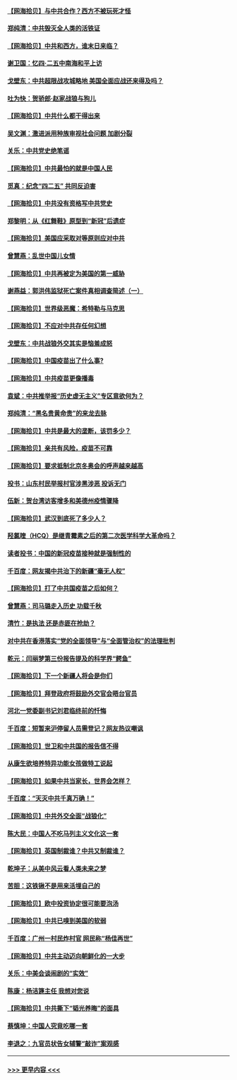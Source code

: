 #### [【网海拾贝】与中共合作？西方不被玩死才怪](../pages/nsc993/n12903873.md?t=04260352) 
#### [郑纯清：中共毁灭全人类的活铁证](../pages/nsc993/n12903785.md?t=04260352) 
#### [【网海拾贝】中共和西方，谁末日来临？](../pages/nsc993/n12903482.md?t=04260352) 
#### [谢卫国：忆四‧二五中南海和平上访](../pages/nsc993/n12902192.md?t=04260352) 
#### [戈壁东：中共超限战攻城略地 美国全面应战还来得及吗？](../pages/nsc993/n12902297.md?t=04260352) 
#### [吐为快：贺骄郎‧赵家战狼与狗儿](../pages/nsc993/n12902280.md?t=04260352) 
#### [【网海拾贝】中共什么都干得出来](../pages/nsc993/n12897500.md?t=04260352) 
#### [吴文渊：激进派用种族审视社会问题 加剧分裂](../pages/nsc993/n12893881.md?t=04260352) 
#### [关乐：中共党史绝笔谣](../pages/nsc993/n12897270.md?t=04260352) 
#### [【网海拾贝】中共最怕的就是中国人民](../pages/nsc993/n12894705.md?t=04260352) 
#### [觅真：纪念“四二五” 共同反迫害](../pages/nsc993/n12894553.md?t=04260352) 
#### [【网海拾贝】中共没有资格写中共党史](../pages/nsc993/n12892231.md?t=04260352) 
#### [郑黎明：从《红舞鞋》原型到“新冠”后遗症](../pages/nsc993/n12890469.md?t=04260352) 
#### [【网海拾贝】美国应采取对等原则应对中共](../pages/nsc993/n12889176.md?t=04260352) 
#### [曾慧燕：乱世中国儿女情](../pages/nsc993/n12887931.md?t=04260352) 
#### [【网海拾贝】中共再被定为美国的第一威胁](../pages/nsc993/n12887580.md?t=04260352) 
#### [谢燕益：郭洪伟监狱死亡案件真相调查简述（一）](../pages/nsc993/n12885648.md?t=04260352) 
#### [【网海拾贝】世界级恶魔：希特勒与马克思](../pages/nsc993/n12884062.md?t=04260352) 
#### [【网海拾贝】不应对中共存任何幻想](../pages/nsc993/n12881460.md?t=04260352) 
#### [戈壁东：中共战狼外交其实是恼羞成怒](../pages/nsc993/n12880392.md?t=04260352) 
#### [【网海拾贝】中国疫苗出了什么事?](../pages/nsc993/n12879124.md?t=04260352) 
#### [【网海拾贝】中共疫苗更像播毒](../pages/nsc993/n12876631.md?t=04260352) 
#### [袁斌：中共推举报“历史虚无主义”专区意欲何为？](../pages/nsc993/n12876530.md?t=04260352) 
#### [郑纯清：“黑名贵黄命贵”的来龙去脉](../pages/nsc993/n12875589.md?t=04260352) 
#### [【网海拾贝】中共是最大的垄断，该罚多少？](../pages/nsc993/n12874006.md?t=04260352) 
#### [【网海拾贝】亲共有风险，疫苗不可靠](../pages/nsc993/n12872224.md?t=04260352) 
#### [【网海拾贝】要求抵制北京冬奥会的呼声越来越高](../pages/nsc993/n12868962.md?t=04260352) 
#### [投书：山东村民举报村官涉黑涉恶 投诉无门](../pages/nsc993/n12869726.md?t=04260352) 
#### [伍新：贺台湾访客增多和美德州疫情骤降](../pages/nsc993/n12865651.md?t=04260352) 
#### [【网海拾贝】武汉到底死了多少人？](../pages/nsc993/n12863707.md?t=04260352) 
#### [羟氯喹（HCQ）是继青霉素之后的第二次医学科学大革命吗？](../pages/nsc993/n12638564.md?t=04260352) 
#### [读者投书：中国的新冠疫苗接种就是强制性的](../pages/nsc993/n12859932.md?t=04260352) 
#### [千百度：网友揭中共治下的新疆“毫无人权”](../pages/nsc993/n12858385.md?t=04260352) 
#### [【网海拾贝】打了中共国疫苗之后如何？](../pages/nsc993/n12857866.md?t=04260352) 
#### [曾慧燕：司马璐走入历史 功载千秋](../pages/nsc993/n12856996.md?t=04260352) 
#### [清竹：是执法 还是赤匪在抢劫？](../pages/nsc993/n12856952.md?t=04260352) 
#### [对中共在香港落实“党的全面领导”与“全面管治权”的法理批判](../pages/nsc993/n12856929.md?t=04260352) 
#### [乾元：闫丽梦第三份报告提及的科学界“鳄鱼”](../pages/nsc993/n12855985.md?t=04260352) 
#### [【网海拾贝】下一个新疆人将会是你们](../pages/nsc993/n12855864.md?t=04260352) 
#### [【网海拾贝】拜登政府将鼓励外交官会晤台官员](../pages/nsc993/n12853615.md?t=04260352) 
#### [河北一党委副书记刘君临终前的忏悔](../pages/nsc993/n12849420.md?t=04260352) 
#### [千百度：短暂来沪停留人员需登记？网友热议嘲讽](../pages/nsc993/n12853497.md?t=04260352) 
#### [【网海拾贝】世卫和中共国的报告信不得](../pages/nsc993/n12850902.md?t=04260352) 
#### [从康生欲培养特异功能女孩做特工说起](../pages/nsc993/n12849289.md?t=04260352) 
#### [【网海拾贝】如果中共当家长，世界会怎样？](../pages/nsc993/n12848436.md?t=04260352) 
#### [千百度：“天灭中共千真万确！”](../pages/nsc993/n12845659.md?t=04260352) 
#### [【网海拾贝】中共外交全面“战狼化”](../pages/nsc993/n12845607.md?t=04260352) 
#### [陈大民：中国人不吃马列主义文化这一套](../pages/nsc993/n12842496.md?t=04260352) 
#### [【网海拾贝】英国制裁谁？中共又制裁谁？](../pages/nsc993/n12840909.md?t=04260352) 
#### [乾坤子：从美中风云看人类未来之梦](../pages/nsc993/n12840590.md?t=04260352) 
#### [苦胆：这铁锹不是用来活埋自己的](../pages/nsc993/n12839512.md?t=04260352) 
#### [【网海拾贝】欧中投资协定很可能要泡汤](../pages/nsc993/n12835122.md?t=04260352) 
#### [【网海拾贝】中共已嗅到美国的软弱](../pages/nsc993/n12832411.md?t=04260352) 
#### [千百度：广州一村民炸村官 网民称“杨佳再世”](../pages/nsc993/n12832380.md?t=04260352) 
#### [【网海拾贝】中共主动迈向朝鲜化的一大步](../pages/nsc993/n12829887.md?t=04260352) 
#### [关乐：中美会谈闹剧的“实效”](../pages/nsc993/n12826698.md?t=04260352) 
#### [陈康：杨洁篪主任  我想对您说](../pages/nsc993/n12826609.md?t=04260352) 
#### [【网海拾贝】中共撕下“韬光养晦”的面具](../pages/nsc993/n12826459.md?t=04260352) 
#### [蔡慎坤：中国人究竟吃哪一套](../pages/nsc993/n12826010.md?t=04260352) 
#### [李退之：九官员状告女辅警“敲诈”案观感](../pages/nsc993/n12823984.md?t=04260352) 

----
#### [ >>> 更早内容 <<< ](../indexes/nsc993-earlier.md)
